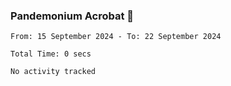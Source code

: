### Pandemonium Acrobat 🤸

<!--START_SECTION:waka-->

```all_time
From: 15 September 2024 - To: 22 September 2024

Total Time: 0 secs

No activity tracked
```

<!--END_SECTION:waka-->
